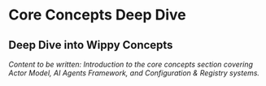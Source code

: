 # Core Concepts Deep Dive

<!-- Metadata -->
<!-- 
Topic: Core Concepts Section Hub
Type: Section Landing Page
Audience: Users Ready for Deeper Understanding
Estimated Reading Time: 5 minutes
Prerequisites: First application completed
-->

<!-- Content Plan -->
<!--
Landing page for core concepts deep dive section:
- Overview of advanced concepts to be covered
- Learning path through Actor Model, AI Agents, Configuration
- Prerequisites and recommended preparation
- Links to major subsections
- Expected outcomes and skill development

Should transition users from basic tutorials to conceptual mastery.
-->

## Deep Dive into Wippy Concepts

*Content to be written: Introduction to the core concepts section covering Actor Model, AI Agents Framework, and Configuration & Registry systems.*
